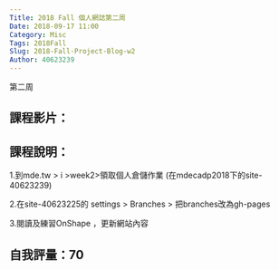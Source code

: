 ```yaml
---
Title: 2018 Fall 個人網誌第二周
Date: 2018-09-17 11:00
Category: Misc
Tags: 2018Fall
Slug: 2018-Fall-Project-Blog-w2
Author: 40623239
---
```


第二周

<!-- PELICAN_END_SUMMARY -->

課程影片：
----

課程說明：
----
1.到mde.tw > i >week2>領取個人倉儲作業 (在mdecadp2018下的site-40623239)







2.在site-40623225的 settings > Branches > 把branches改為gh-pages

3.閱讀及練習OnShape ，更新網站內容




自我評量：70
----
